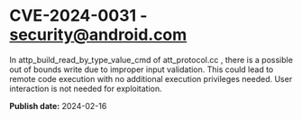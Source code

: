 # CVE-2024-0031 - security@android.com

In attp_build_read_by_type_value_cmd of att_protocol.cc , there is a possible out of bounds write due to improper input validation. This could lead to remote code execution with no additional execution privileges needed. User interaction is not needed for exploitation.

**Publish date:** 2024-02-16
